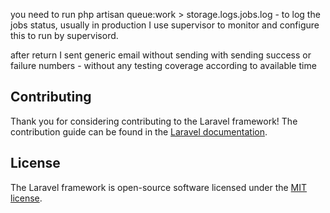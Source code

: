 you need to run   php artisan queue:work > storage.logs.jobs.log - to log the jobs status, usually in production 
I use supervisor to monitor and configure this to run by supervisord.

after return I sent generic email without sending with sending success or failure numbers - without any testing coverage according to available time



## Contributing

Thank you for considering contributing to the Laravel framework! The contribution guide can be found in the [Laravel documentation](https://laravel.com/docs/contributions).



## License

The Laravel framework is open-source software licensed under the [MIT license](https://opensource.org/licenses/MIT).
